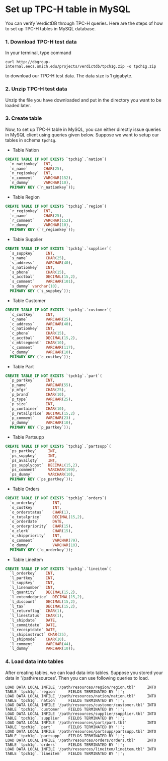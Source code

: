 # Set up TPC-H table in MySQL

You can verify VerdictDB through TPC-H queries. Here are the steps of how to set up TPC-H tables in MySQL database.


### 1. Download TPC-H test data

In your terminal, type command
```
curl http://dbgroup-internal.eecs.umich.edu/projects/verdictdb/tpch1g.zip -o tpch1g.zip
```
to download our TPC-H test data. The data size is 1 gigabyte.


### 2. Unzip TPC-H test data

Unzip the file you have downloaded and put in the directory you want to be loaded later.

### 3. Create table

Now, to set up TPC-H table in MySQL, you can either directly issue queries in MySQL client using queries given below. Suppose we want to setup
our tables in schema `tpch1g`.

* Table Nation
```sql
CREATE TABLE IF NOT EXISTS `tpch1g`.`nation`(
  `n_nationkey`  INT,
  `n_name`       CHAR(25),
  `n_regionkey`  INT,
  `n_comment`    VARCHAR(152),
  `n_dummy`      VARCHAR(10),
  PRIMARY KEY (`n_nationkey`));
```
* Table Region
```sql
CREATE TABLE IF NOT EXISTS `tpch1g`.`region`(
  `r_regionkey`  INT,
  `r_name`       CHAR(25),
  `r_comment`    VARCHAR(152),
  `r_dummy`      VARCHAR(10),
  PRIMARY KEY (`r_regionkey`));
```
* Table Supplier
```sql
CREATE TABLE IF NOT EXISTS `tpch1g`.`supplier`(
  `s_suppkey`     INT,
  `s_name`        CHAR(25),
  `s_address`     VARCHAR(40),
  `s_nationkey`   INT,
  `s_phone`       CHAR(15),
  `s_acctbal`     DECIMAL(15,2),
  `s_comment`     VARCHAR(101),
  `s_dummy` varchar(10),
  PRIMARY KEY (`s_suppkey`));
```
* Table Customer
```sql
CREATE TABLE IF NOT EXISTS `tpch1g`.`customer`(
  `c_custkey`     INT,
  `c_name`        VARCHAR(25),
  `c_address`     VARCHAR(40),
  `c_nationkey`   INT,
  `c_phone`       CHAR(15),
  `c_acctbal`     DECIMAL(15,2),
  `c_mktsegment`  CHAR(10),
  `c_comment`     VARCHAR(117),
  `c_dummy`       VARCHAR(10),
  PRIMARY KEY (`c_custkey`));
```
* Table Part
```sql
CREATE TABLE IF NOT EXISTS `tpch1g`.`part`(
  `p_partkey`     INT,
  `p_name`        VARCHAR(55),
  `p_mfgr`        CHAR(25),
  `p_brand`       CHAR(10),
  `p_type`        VARCHAR(25),
  `p_size`        INT,
  `p_container`   CHAR(10),
  `p_retailprice` DECIMAL(15,2) ,
  `p_comment`     VARCHAR(23) ,
  `p_dummy`       VARCHAR(10),
  PRIMARY KEY (`p_partkey`));
```
* Table Partsupp
```sql
CREATE TABLE IF NOT EXISTS `tpch1g`.`partsupp`(
  `ps_partkey`     INT,
  `ps_suppkey`     INT,
  `ps_availqty`    INT,
  `ps_supplycost`  DECIMAL(15,2),
  `ps_comment`     VARCHAR(199),
  `ps_dummy`       VARCHAR(10),
  PRIMARY KEY (`ps_partkey`));
```
* Table Orders
```sql
CREATE TABLE IF NOT EXISTS `tpch1g`.`orders`(
  `o_orderkey`       INT,
  `o_custkey`        INT,
  `o_orderstatus`    CHAR(1),
  `o_totalprice`     DECIMAL(15,2),
  `o_orderdate`      DATE,
  `o_orderpriority`  CHAR(15),
  `o_clerk`          CHAR(15),
  `o_shippriority`   INT,
  `o_comment`        VARCHAR(79),
  `o_dummy`          VARCHAR(10),
  PRIMARY KEY (`o_orderkey`));
```
* Table Lineitem
```sql
CREATE TABLE IF NOT EXISTS `tpch1g`.`lineitem`(
  `l_orderkey`    INT,
  `l_partkey`     INT,
  `l_suppkey`     INT,
  `l_linenumber`  INT,
  `l_quantity`    DECIMAL(15,2),
  `l_extendedprice`  DECIMAL(15,2),
  `l_discount`    DECIMAL(15,2),
  `l_tax`         DECIMAL(15,2),
  `l_returnflag`  CHAR(1),
  `l_linestatus`  CHAR(1),
  `l_shipdate`    DATE,
  `l_commitdate`  DATE,
  `l_receiptdate` DATE,
  `l_shipinstruct` CHAR(25),
  `l_shipmode`    CHAR(10),
  `l_comment`     VARCHAR(44),
  `l_dummy`       VARCHAR(10));
```

### 4. Load data into tables
After creating tables, we can load data into tables. Suppose you stored your data in '/path/resources'. Then you can use following
queries to load.
```
LOAD DATA LOCAL INFILE '/path/resources/region/region.tbl'     INTO TABLE `tpch1g`.`region`     FIELDS TERMINATED BY '|';
LOAD DATA LOCAL INFILE '/path/resources/nation/nation.tbl'     INTO TABLE `tpch1g`.`nation`     FIELDS TERMINATED BY '|';
LOAD DATA LOCAL INFILE '/path/resources/customer/customer.tbl' INTO TABLE `tpch1g`.`customer`   FIELDS TERMINATED BY '|';
LOAD DATA LOCAL INFILE '/path/resources/supplier/supplier.tbl' INTO TABLE `tpch1g`.`supplier`   FIELDS TERMINATED BY '|';
LOAD DATA LOCAL INFILE '/path/resources/part/part.tbl'         INTO TABLE `tpch1g`.`part`       FIELDS TERMINATED BY '|';
LOAD DATA LOCAL INFILE '/path/resources/partsupp/partsupp.tbl' INTO TABLE `tpch1g`.`partsupp`   FIELDS TERMINATED BY '|';
LOAD DATA LOCAL INFILE '/path/resources/orders/orders.tbl'     INTO TABLE `tpch1g`.`orders`     FIELDS TERMINATED BY '|';
LOAD DATA LOCAL INFILE '/path/resources/lineitem/lineitem.tbl' INTO TABLE `tpch1g`.`lineitem`   FIELDS TERMINATED BY '|';
```

